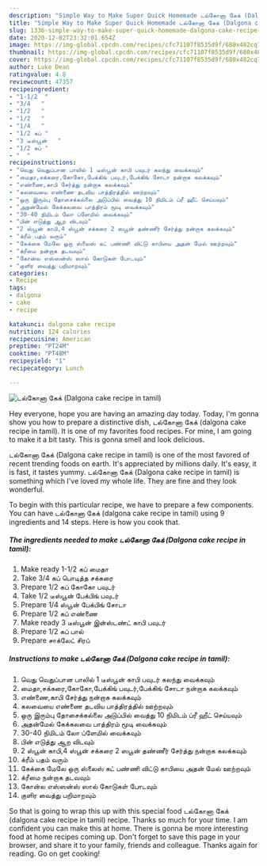 ```yaml
---
description: "Simple Way to Make Super Quick Homemade டல்கோனா கேக் (Dalgona cake recipe in tamil)"
title: "Simple Way to Make Super Quick Homemade டல்கோனா கேக் (Dalgona cake recipe in tamil)"
slug: 1336-simple-way-to-make-super-quick-homemade-dalgona-cake-recipe-in-tamil
date: 2020-12-02T23:32:01.654Z
image: https://img-global.cpcdn.com/recipes/cfc71107f8535d9f/680x482cq70/டல்கோனா-கேக்-dalgona-cake-recipe-in-tamil-recipe-main-photo.jpg
thumbnail: https://img-global.cpcdn.com/recipes/cfc71107f8535d9f/680x482cq70/டல்கோனா-கேக்-dalgona-cake-recipe-in-tamil-recipe-main-photo.jpg
cover: https://img-global.cpcdn.com/recipes/cfc71107f8535d9f/680x482cq70/டல்கோனா-கேக்-dalgona-cake-recipe-in-tamil-recipe-main-photo.jpg
author: Luke Dean
ratingvalue: 4.8
reviewcount: 47357
recipeingredient:
- "1-1/2  "
- "3/4   "
- "1/2   "
- "1/2   "
- "1/4   "
- "1/2 கப் "
- "3 டீஸ்பூன்   "
- "1/2 கப் "
- "  "
recipeinstructions:
- "வெது வெதுப்பான பாலில் 1 டீஸ்பூன் காபி பவுடர் கலந்து வைக்கவும்"
- "மைதா,சக்கரை,கோகோ,பேக்கிங் பவுடர்,பேக்கிங் சோடா நன்றாக கலக்கவும்"
- "எண்ணை,காபி சேர்த்து நன்றாக கலக்கவும்"
- "கலவையை எண்ணை தடவிய பாத்திரத்தில் ஊற்றவும்"
- "ஒரு இரும்பு தோசைக்கல்லை அடுப்பில் வைத்து 10 நிமிடம் ப்ரீ ஹீட் செய்யவும்"
- "அதன்மேல் கேக்கலவை பாத்திரம் மூடி வைக்கவும்"
- "30-40 நிமிடம் லோ ப்ளேமில் வைக்கவும்"
- "பின் எடுத்து ஆற விடவும்"
- "2 ஸ்பூன் காபி,4 ஸ்பூன் சக்கரை 2 ஸபூன் தண்ணீர் சேர்த்து நன்றாக கலக்கவும்"
- "க்ரீம் பதம் வரும்"
- "கேக்கை மேலே ஒரு ஸ்லைஸ் கட் பண்ணி விட்டு காபியை அதன் மேல் ஊற்றவும்"
- "க்ரீமை நன்றாக தடவவும்"
- "கோன்ல எஸ்ஸன்ஸ் ஸால் கோடுகள் போடவும்"
- "குளிர வைத்து பறிமாறவும்"
categories:
- Recipe
tags:
- dalgona
- cake
- recipe

katakunci: dalgona cake recipe 
nutrition: 124 calories
recipecuisine: American
preptime: "PT24M"
cooktime: "PT48M"
recipeyield: "1"
recipecategory: Lunch

---
```



![டல்கோனா கேக் (Dalgona cake recipe in tamil)](https://img-global.cpcdn.com/recipes/cfc71107f8535d9f/680x482cq70/டல்கோனா-கேக்-dalgona-cake-recipe-in-tamil-recipe-main-photo.jpg)

Hey everyone, hope you are having an amazing day today. Today, I'm gonna show you how to prepare a distinctive dish, டல்கோனா கேக் (dalgona cake recipe in tamil). It is one of my favorites food recipes. For mine, I am going to make it a bit tasty. This is gonna smell and look delicious.

டல்கோனா கேக் (Dalgona cake recipe in tamil) is one of the most favored of recent trending foods on earth. It's appreciated by millions daily. It's easy, it is fast, it tastes yummy. டல்கோனா கேக் (Dalgona cake recipe in tamil) is something which I've loved my whole life. They are fine and they look wonderful.




To begin with this particular recipe, we have to prepare a few components. You can have டல்கோனா கேக் (dalgona cake recipe in tamil) using 9 ingredients and 14 steps. Here is how you cook that.

<!--inarticleads1-->

##### The ingredients needed to make டல்கோனா கேக் (Dalgona cake recipe in tamil):

1. Make ready 1-1/2 கப் மைதா
1. Take 3/4 கப் பொடித்த சக்கரை
1. Prepare 1/2 கப் கோகோ பவுடர்
1. Take 1/2 டீஸ்பூன் பேக்பிங் பவுடர்
1. Prepare 1/4 ஸ்பூன் பேக்பிங் சோடா
1. Prepare 1/2 கப் எண்ணை
1. Make ready 3 டீஸ்பூன் இன்ஸ்டண்ட் காபி பவுடர்
1. Prepare 1/2 கப் பால்
1. Prepare  சாக்லேட் சிரப்




<!--inarticleads2-->

##### Instructions to make டல்கோனா கேக் (Dalgona cake recipe in tamil):

1. வெது வெதுப்பான பாலில் 1 டீஸ்பூன் காபி பவுடர் கலந்து வைக்கவும்
1. மைதா,சக்கரை,கோகோ,பேக்கிங் பவுடர்,பேக்கிங் சோடா நன்றாக கலக்கவும்
1. எண்ணை,காபி சேர்த்து நன்றாக கலக்கவும்
1. கலவையை எண்ணை தடவிய பாத்திரத்தில் ஊற்றவும்
1. ஒரு இரும்பு தோசைக்கல்லை அடுப்பில் வைத்து 10 நிமிடம் ப்ரீ ஹீட் செய்யவும்
1. அதன்மேல் கேக்கலவை பாத்திரம் மூடி வைக்கவும்
1. 30-40 நிமிடம் லோ ப்ளேமில் வைக்கவும்
1. பின் எடுத்து ஆற விடவும்
1. 2 ஸ்பூன் காபி,4 ஸ்பூன் சக்கரை 2 ஸபூன் தண்ணீர் சேர்த்து நன்றாக கலக்கவும்
1. க்ரீம் பதம் வரும்
1. கேக்கை மேலே ஒரு ஸ்லைஸ் கட் பண்ணி விட்டு காபியை அதன் மேல் ஊற்றவும்
1. க்ரீமை நன்றாக தடவவும்
1. கோன்ல எஸ்ஸன்ஸ் ஸால் கோடுகள் போடவும்
1. குளிர வைத்து பறிமாறவும்




So that is going to wrap this up with this special food டல்கோனா கேக் (dalgona cake recipe in tamil) recipe. Thanks so much for your time. I am confident you can make this at home. There is gonna be more interesting food at home recipes coming up. Don't forget to save this page in your browser, and share it to your family, friends and colleague. Thanks again for reading. Go on get cooking!

